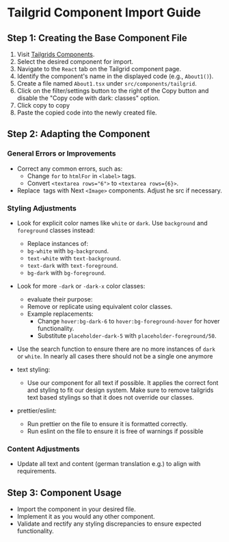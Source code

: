 # Tailgrid Component Import Guide

## Step 1: Creating the Base Component File

1. Visit [Tailgrids Components](https://tailgrids.com/components).
2. Select the desired component for import.
3. Navigate to the `React` tab on the Tailgrid component page.
4. Identify the component's name in the displayed code (e.g., `About1()`).
5. Create a file named `About1.tsx` under `src/components/tailgrid`.
6. Click on the filter/settings button to the right of the Copy button and disable the "Copy code with dark: classes" option.
7. Click copy to copy
8. Paste the copied code into the newly created file.

## Step 2: Adapting the Component

### General Errors or Improvements

- Correct any common errors, such as:
    - Change `for` to `htmlFor` in `<label>` tags.
    - Convert `<textarea rows="6">` to `<textarea rows={6}>`.
- Replace <img> tags with Next `<Image>` components. Adjust he src if necessary.

### Styling Adjustments

- Look for explicit color names like `white` or `dark`. Use `background` and `foreground` classes instead:

    - Replace instances of:
    - `bg-white` with `bg-background`.
    - `text-white` with `text-background`.
    - `text-dark` with `text-foreground`.
    - `bg-dark` with `bg-foreground`.

- Look for more `-dark` or `-dark-x` color classes:

    - evaluate their purpose:
    - Remove or replicate using equivalent color classes.
    - Example replacements:
        - Change `hover:bg-dark-6` to `hover:bg-foreground-hover` for hover functionality.
        - Substitute `placeholder-dark-5` with `placeholder-foreground/50`.

- Use the search function to ensure there are no more instances of `dark` or `white`. In nearly all cases there should not be a single one anymore
- text styling:
    - Use our <Typography> component for all text if possible. It applies the correct font and styling to fit our design system. Make sure to remove tailgrids text based stylings so that it does not override our classes.
- prettier/eslint:
    - Run prettier on the file to ensure it is formatted correctly.
    - Run eslint on the file to ensure it is free of warnings if possible

### Content Adjustments

- Update all text and content (german translation e.g.) to align with requirements.

## Step 3: Component Usage

- Import the component in your desired file.
- Implement it as you would any other component.
- Validate and rectify any styling discrepancies to ensure expected functionality.
